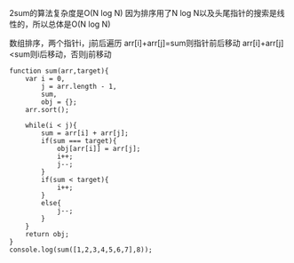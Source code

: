 2sum的算法复杂度是O(N log N) 因为排序用了N log N以及头尾指针的搜索是线性的，所以总体是O(N log N)

数组排序，两个指针i，j前后遍历
arr[i]+arr[j]=sum则指针前后移动
arr[i]+arr[j]<sum则i后移动，否则j前移动

```
function sum(arr,target){
    var i = 0,
        j = arr.length - 1,
        sum,
        obj = {};
    arr.sort();

    while(i < j){
        sum = arr[i] + arr[j];
        if(sum === target){
            obj[arr[i]] = arr[j];
            i++;
            j--;
        }
        if(sum < target){
            i++;
        }
        else{
            j--;
        }
    }
    return obj;
}
console.log(sum([1,2,3,4,5,6,7],8));
```
